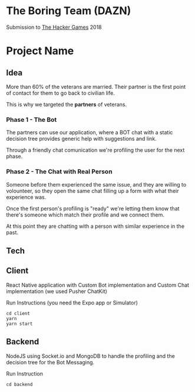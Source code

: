 # The Boring Team (DAZN)

Submission to [The Hacker Games](https://thehackergames.co.uk) 2018

# Project Name

## Idea
More than 60% of the veterans are married. Their partner is the first point of contact for them to go back to civilian life.

This is why we targeted the **partners** of veterans.

### Phase 1 - The Bot
The partners can use our application, where a BOT chat with a static decision tree provides generic help with suggestions and link.

Through a friendly chat comunication we're profiling the user for the next phase.

### Phase 2 - The Chat with Real Person

Someone before them experienced the same issue, and they are willing to volounteer, so they open the same chat filling up a form with what their experience was.

Once the first person's profiling is "ready" we're letting them know that there's someone which match their profile and we connect them.

At this point they are chatting with a person with similar experience in the past.

## Tech

## Client
React Native application with Custom Bot implementation and Custom Chat implementation (we used Pusher ChatKit)

Run Instructions (you need the Expo app or Simulator)
```
cd client
yarn
yarn start
```

## Backend
NodeJS using Socket.io and MongoDB to handle the profiling and the decision tree for the Bot Messaging.

Run Instruction
```
cd backend
```